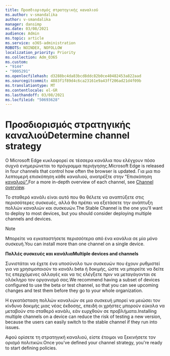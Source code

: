 ```yaml
---
title: Προσδιορισμός στρατηγικής καναλιού
ms.author: v-smandalika
author: v-smandalika
manager: dansimp
ms.date: 03/08/2021
audience: Admin
ms.topic: article
ms.service: o365-administration
ROBOTS: NOINDEX, NOFOLLOW
localization_priority: Priority
ms.collection: Adm_O365
ms.custom:
- "9144"
- "9005291"
ms.openlocfilehash: d3288bc4da83bcd8ddc82b0ce40482453a822aad
ms.sourcegitcommit: 4883f1f89d4c6ca23161e9a43ff206ad21d4f09b
ms.translationtype: MT
ms.contentlocale: el-GR
ms.lasthandoff: 03/08/2021
ms.locfileid: "50693628"
---
```

# <a name="determine-channel-strategy"></a><span data-ttu-id="a3127-102">Προσδιορισμός στρατηγικής καναλιού</span><span class="sxs-lookup"><span data-stu-id="a3127-102">Determine channel strategy</span></span>

<span data-ttu-id="a3127-103">Ο Microsoft Edge κυκλοφορεί σε τέσσερα κανάλια που ελέγχουν πόσο συχνά ενημερώνεται το πρόγραμμα περιήγησης.</span><span class="sxs-lookup"><span data-stu-id="a3127-103">Microsoft Edge is released in four channels that control how often the browser is updated.</span></span> <span data-ttu-id="a3127-104">Για μια πιο λεπτομερή επισκόπηση κάθε καναλιού, ανατρέξτε στην "Επισκόπηση [καναλιού".](https://docs.microsoft.com/DeployEdge/microsoft-edge-channels#channel-overview)</span><span class="sxs-lookup"><span data-stu-id="a3127-104">For a more in-depth overview of each channel, see [Channel overview](https://docs.microsoft.com/DeployEdge/microsoft-edge-channels#channel-overview).</span></span>

<span data-ttu-id="a3127-105">Το σταθερό κανάλι είναι αυτό που θα θέλετε να αναπτύξετε στις περισσότερες συσκευές, αλλά θα πρέπει να εξετάσετε την ανάπτυξη πολλών καναλιών και συσκευών.</span><span class="sxs-lookup"><span data-stu-id="a3127-105">The Stable Channel is the one you'll want to deploy to most devices, but you should consider deploying multiple channels and devices.</span></span>

> [!NOTE]
> <span data-ttu-id="a3127-106">Μπορείτε να εγκαταστήσετε περισσότερα από ένα κανάλια σε μία μόνο συσκευή.</span><span class="sxs-lookup"><span data-stu-id="a3127-106">You can install more than one channel on a single device.</span></span>

<span data-ttu-id="a3127-107">**Πολλές συσκευές και κανάλια**</span><span class="sxs-lookup"><span data-stu-id="a3127-107">**Multiple devices and channels**</span></span>

<span data-ttu-id="a3127-108">Συνιστάται να έχετε ένα υποσύνολο των συσκευών που έχουν ρυθμιστεί για να χρησιμοποιούν το κανάλι beta ή δοκιμής, ώστε να μπορείτε να δείτε τις επερχόμενες αλλαγές και να τις ελέγξετε πριν να μεταγάγονται σε ολόκληρο τον οργανισμό σας.</span><span class="sxs-lookup"><span data-stu-id="a3127-108">We recommend having a subset of devices configured to use the beta or test channel, so that you can see upcoming changes and test them before they go to your whole organization.</span></span>

<span data-ttu-id="a3127-109">Η εγκατάσταση πολλών καναλιών σε μια συσκευή μπορεί να μειώσει τον κίνδυνο δοκιμής μιας νέας έκδοσης, επειδή οι χρήστες μπορούν εύκολα να μεταβούν στο σταθερό κανάλι, εάν ευρχθούν σε προβλήματα.</span><span class="sxs-lookup"><span data-stu-id="a3127-109">Installing multiple channels on a device can reduce the risk of testing a new version, because the users can easily switch to the stable channel if they run into issues.</span></span>

<span data-ttu-id="a3127-110">Αφού ορίσετε τη στρατηγική καναλιού, είστε έτοιμοι να ξεκινήσετε τον ορισμό πολιτικών.</span><span class="sxs-lookup"><span data-stu-id="a3127-110">Once you've defined your channel strategy, you're ready to start defining policies.</span></span>

